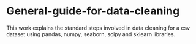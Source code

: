 # General-guide-for-data-cleaning
This work explains the standard steps involved in data cleaning for a csv dataset using pandas, numpy, seaborn, scipy and sklearn libraries.
